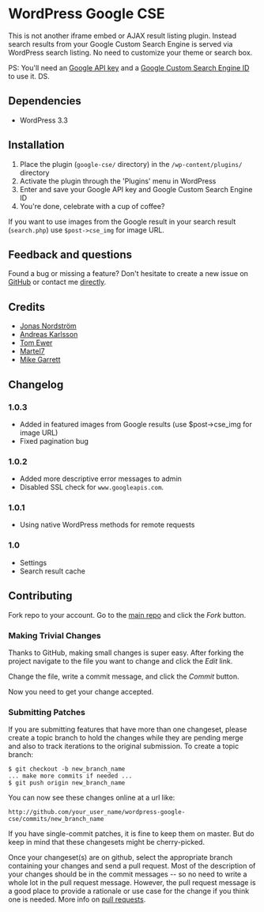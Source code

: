 # WordPress Google CSE

This is not another iframe embed or AJAX result listing plugin. Instead search results from your Google Custom Search Engine is served via WordPress search listing. No need to customize your theme or search box.

PS: You'll need an [Google API key](https://code.google.com/apis/console/) and a [Google Custom Search Engine ID](http://www.google.com/cse/) to use it. DS.

## Dependencies

* WordPress 3.3

## Installation

1. Place the plugin (`google-cse/` directory) in the `/wp-content/plugins/` directory
2. Activate the plugin through the 'Plugins' menu in WordPress
3. Enter and save your Google API key and Google Custom Search Engine ID
4. You're done, celebrate with a cup of coffee?

If you want to use images from the Google result in your search result (`search.php`) use `$post->cse_img` for image URL.

## Feedback and questions

Found a bug or missing a feature? Don't hesitate to create a new issue on [GitHub](https://github.com/ptz0n/wordpress-google-cse) or contact me [directly](https://github.com/ptz0n).

## Credits

* [Jonas Nordström](https://github.com/windyjonas)
* [Andreas Karlsson](https://github.com/indiebytes)
* [Tom Ewer](https://twitter.com/tomewer)
* [Martel7](http://wordpress.org/support/profile/martel7)
* [Mike Garrett](https://github.com/MikeNGarrett)

## Changelog

### 1.0.3
* Added in featured images from Google results (use $post->cse_img for image URL)
* Fixed pagination bug

### 1.0.2
* Added more descriptive error messages to admin
* Disabled SSL check for `www.googleapis.com`.

### 1.0.1
* Using native WordPress methods for remote requests

### 1.0
* Settings
* Search result cache

## Contributing

Fork repo to your account. Go to the [main repo](https://github.com/ptz0n/wordpress-google-cse) and click the _Fork_ button.

### Making Trivial Changes

Thanks to GitHub, making small changes is super easy. After forking the project navigate to the file you want to change and click the _Edit_ link.

Change the file, write a commit message, and click the _Commit_ button.

Now you need to get your change accepted.

### Submitting Patches

If you are submitting features that have more than one changeset, please create a topic branch to hold the changes while they are pending merge and also to track iterations to the original submission. To create a topic branch:

    $ git checkout -b new_branch_name
    ... make more commits if needed ...
    $ git push origin new_branch_name

You can now see these changes online at a url like:

`http://github.com/your_user_name/wordpress-google-cse/commits/new_branch_name`

If you have single-commit patches, it is fine to keep them on master. But do keep in mind that these changesets might be cherry-picked.

Once your changeset(s) are on github, select the appropriate branch containing your changes and send a pull request. Most of the description of your changes should be in the commit messages -- so no need to write a whole lot in the pull request message. However, the pull request message is a good place to provide a rationale or use case for the change if you think one is needed. More info on [pull requests](http://help.github.com/pull-requests/).
